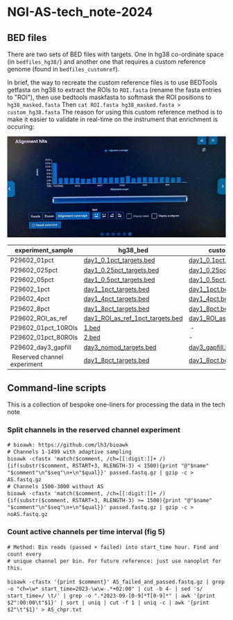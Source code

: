 # NGI-AS-tech_note-2024

## BED files

There are two sets of BED files with targets. One in hg38 co-ordinate space (in `bedfiles_hg38/`) and another one that requires a custom reference genome (found in `bedfiles_customref`). 

In brief, the way to recreate the custom reference files is to use BEDTools getfasta on hg38 to extract the ROIs to `ROI.fasta` (rename the fasta entries to "ROI"), then use bedtools maskfasta to softmask the ROI positions to `hg38_masked.fasta` Then `cat ROI.fasta hg38_masked.fasta > custom_hg38.fasta`
The reason for using this custom reference method is to make it easier to validate in real-time on the instrument that enrichment is occuring:

![Coverage of ROI shown in relation to the rest of the genome of an ongoing run in MinKNOW](docs/minknow_enrichment.jpg)

| experiment_sample | hg38_bed | custom_bed |
| ---- | ---- | ---- |
| P29602_01pct | [day1_0.1pct_targets.bed](bedfiles_hg38/day1_0.1pct_targets.bed) | [day1_0.1pct.bed](bedfiles_customref/day1_0.1pct.bed) |
| P29602_025pct | [day1_0.25pct_targets.bed](bedfiles_hg38/day1_0.25pct_targets.bed) | [day1_0.25pct.bed](bedfiles_customref/day1_0.25pct.bed) |
| P29602_05pct | [day1_0.5pct_targets.bed](bedfiles_hg38/day1_0.5pct_targets.bed) | [day1_0.5pct.bed](bedfiles_customref/day1_0.5pct.bed) |
| P29602_1pct | [day1_1pct_targets.bed](bedfiles_hg38/day1_1pct_targets.bed) | [day1_1pct.bed](bedfiles_customref/day1_1pct.bed) |
| P29602_4pct | [day1_4pct_targets.bed](bedfiles_hg38/day1_4pct_targets.bed) | [day1_4pct.bed](bedfiles_customref/day1_4pct.bed) |
| P29602_8pct | [day1_8pct_targets.bed](bedfiles_hg38/day1_8pct_targets.bed) | [day1_8pct.bed](bedfiles_customref/day1_8pct.bed) |
| P29602_ROI_as_ref | [day1_ROI_as_ref_1pct_targets.bed](bedfiles_hg38/day1_ROI_as_ref_1pct_targets.bed) | [day1_ROI_as_ref_1pct.bed](bedfiles_customref/day1_ROI_as_ref_1pct.bed) |
| P29602_01pct_10ROIs | [1.bed](bedfiles_hg38/1.bed) | - |
| P29602_01pct_80ROIs | [2.bed](bedfiles_hg38/2.bed) | - |
| P29602_day3_gapfill | [day3_nomod_targets.bed](bedfiles_hg38/day3_nomod_targets.bed) | [day3_gapfill.bed](bedfiles_customref/day3_gapfill.bed) |
| Reserved channel experiment | [day1_8pct_targets.bed](bedfiles_hg38/day1_8pct_targets.bed) | [day1_8pct.bed](bedfiles_customref/day1_8pct.bed) |

## Command-line scripts

This is a collection of bespoke one-liners for processing the data in the tech note

### Split channels in the reserved channel experiment
```
# bioawk: https://github.com/lh3/bioawk
# Channels 1-1499 with adaptive sampling
bioawk -cfastx 'match($comment, /ch=[[:digit:]]+ /){if(substr($comment, RSTART+3, RLENGTH-3) < 1500){print "@"$name" "$comment"\n"$seq"\n+\n"$qual}}' passed.fastq.gz | gzip -c > AS.fastq.gz
# Channels 1500-3000 without AS
bioawk -cfastx 'match($comment, /ch=[[:digit:]]+ /){if(substr($comment, RSTART+3, RLENGTH-3) >= 1500){print "@"$name" "$comment"\n"$seq"\n+\n"$qual}}' passed.fastq.gz | gzip -c > noAS.fastq.gz
```

### Count active channels per time interval (fig 5)

```
# Method: Bin reads (passed + failed) into start_time hour. Find and count every 
# unique channel per bin. For future reference: just use nanoplot for this.

bioawk -cfastx '{print $comment}' AS_failed_and_passed.fastq.gz | grep -o "ch=\w* start_time=2023-\w\w-.*+02:00" | cut -b 4- | sed 's/ start_time=/ \t/' | grep -o ".*2023-09-[0-9]*T[0-9]*" | awk '{print $2":00:00\t"$1}' | sort | uniq | cut -f 1 | uniq -c | awk '{print $2"\t"$1}' > AS_chpr.txt
```


